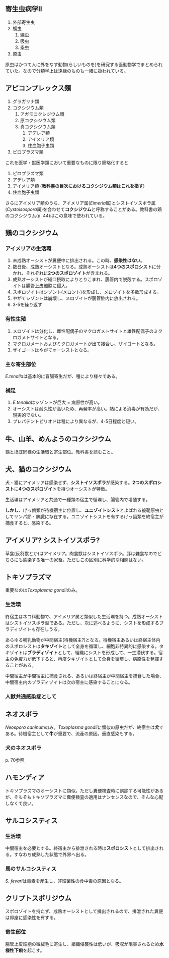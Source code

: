 ## 寄生虫病学II
1. 外部寄生虫
1. 蠕虫
    1. 線虫
    1. 吸虫
    1. 条虫
1. 原虫

原虫はかつて人に外をなす動物(らしいものを)を研究する医動物学でまとめられていた。なので分類学上は遠縁のものも一緒に扱われている。

## アピコンプレックス類
1. グラガリナ類
1. コクシジウム類
    1. アガモコクシジウム類
    1. 原コクシジウム類
    1. 真コクシジウム類
        1. アデレア類
        1. アイメリア類
        1. 住血胞子虫類
1. ピロプラズマ類

これを医学・獣医学類において重要なものに限り簡略化すると

1. ピロプラズマ類
1. アデレア類
1. アイメリア類 (**教科書の目次におけるコクシジウム類はこれを指す**)
1. 住血胞子虫類

さらにアイメリア類のうち、アイメリア属(*Eimeria*属)とシストイソスポラ属(*Cystoisospora*属)を合わせて**コクシジウム**と呼称することがある。教科書の鶏のコクシジウム(p. 44)はこの意味で使われている。

## 鶏のコクシジウム
### アイメリアの生活環
1. 未成熟オーシストが糞便中に排出される。この時、**感染性はない**。
1. 数日後、成熟オーシストとなる。成熟オーシストは**4つのスポロシスト**に分かれ、それぞれに**2つのスポロゾイト**が含まれる。
1. 成熟オーシストが経口摂取によりとりこまれ、腸管内で脱殻する。スポロゾイトは腸管上皮細胞に侵入。
1. スポロゾイトはシゾント(メロント)を形成し、メロゾイトを多数形成する。
1. やがてシゾントは崩壊し、メロゾイトが腸管腔内に放出される。
1. 3-5を繰り返す

### 有性生殖
1. メロゾイトは分化し、雌性配偶子のマクロガメトサイトと雄性配偶子のミクロガメトサイトとなる。
1. マクロガメートおよびミクロガメートが出て接合し、ザイゴートとなる。
1. ザイゴートはやがてオーシストとなる。

### 主な寄生部位
*E.tenalla*は基本的に盲腸寄生だが、種により様々である。

### 補足
1. *E.tenalla*はシゾントが巨大 = 病原性が高い。
1. オーシストは耐久性が高いため、再発率が高い。熱による消毒が有効だが、現実的でない。
1. プレパテントピリオドは種により異なるが、4-5日程度と短い。

## 牛、山羊、めんようのコクシジウム
鶏とほぼ同様の生活環と寄生部位。教科書を読むこと。

## 犬、猫のコクシジウム
犬・猫にアイメリアは感染せず、**シストイソスポラ**が感染する。**2つのスポロシスト**に**4つのスポロゾイト**を持つオーシストが特徴。

生活環はアイメリアと共通で一種類の宿主で循環し、腸管内で増殖する。

**しかし**、げっ歯類が待機宿主に位置し、**ユニゾイトシスト**とよばれる被鞘原虫としてリンパ節・脾臓に存在する。ユニゾイトシストを有するげっ歯類を終宿主が捕食すると、感染する。

## アイメリア? シストイソスポラ?
草食(反芻獣とか)はアイメリア。肉食獣はシストイソスポラ。豚は雑食なのでどちらにも感染する唯一の家畜。ただしこの区別に科学的な相関はない。

## トキソプラズマ
重要なのは*Toxoplasma gondii*のみ。

### 生活環
終宿主はネコ科動物で、アイメリア属と類似した生活環を持つ。成熟オーシストはシストイソスポラ型である。ただし、次に述べるように、シストを形成するブラディゾイトも存在しうる。

あらゆる哺乳動物が中間宿主(待機宿主?)となる。待機宿主あるいは終宿主体内のスポロシストは**タキゾイト**として全身を循環し、細胞非特異的に感染する。タキゾイトは**ブラディゾイト**として、組織にシストを形成して、一生潜伏する。宿主の免疫力が低下すると、再度タキゾイトとして全身を循環し、病原性を発揮することがある。

中間宿主が中間宿主に捕食される、あるいは終宿主が中間宿主を捕食した場合、中間宿主内のブラディゾイトは次の宿主に感染することになる。

### 人獣共通感染症として

## ネオスポラ
*Neospora caninum*のみ。*Toxoplasma gondii*に類似の原虫だが、終宿主は**犬**である。待機宿主として**牛**が重要で、流産の原因。垂直感染もする。

### 犬のネオスポラ
p. 70参照

## ハモンディア
トキソプラズマのオーシストに類似。ただし糞便検査時に誤診する可能性があるが、そもそもトキソプラズマに糞便検査の適用はナンセンスなので、そんな心配しなくて良い。

## サルコシスティス
### 生活環
中間宿主を必要とする。終宿主から排泄される時は**スポロシスト**として排出される。すなわち成熟した状態で外界へ出る。

### 馬のサルコシスティス
*S. fevari*は毒素を産生し、非細菌性の食中毒の原因となる。

## クリプトスポリジウム
スポロゾイトを持たず、成熟オーシストとして排出されるので、排泄された糞便は即座に感染性を有する。

### 寄生部位
腸管上皮細胞の微絨毛に寄生し、組織侵襲性は低いが、吸収が阻害されるため**水様性下痢**を起こす。
